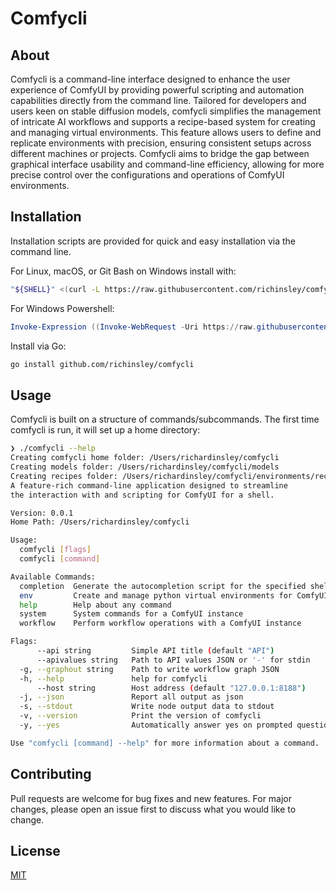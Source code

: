 # Comfycli


## About
Comfycli is a command-line interface designed to enhance the user experience of ComfyUI by providing powerful scripting and automation capabilities directly from the command line. Tailored for developers and users keen on stable diffusion models, comfycli simplifies the management of intricate AI workflows and supports a recipe-based system for creating and managing virtual environments. This feature allows users to define and replicate environments with precision, ensuring consistent setups across different machines or projects.
Comfycli aims to bridge the gap between graphical interface usability and command-line efficiency, allowing for more precise control over the configurations and operations of ComfyUI environments.
## Installation

Installation scripts are provided for quick and easy installation via the command line.

For Linux, macOS, or Git Bash on Windows install with:
```bash
"${SHELL}" <(curl -L https://raw.githubusercontent.com/richinsley/comfycli/main/install_scripts/installer.sh)
```

For Windows Powershell:
```powershell
Invoke-Expression ((Invoke-WebRequest -Uri https://raw.githubusercontent.com/richinsley/comfycli/main/install_scripts/installer.ps1).Content)
```

Install via Go:
```bash
go install github.com/richinsley/comfycli
```
## Usage
Comfycli is built on a structure of commands/subcommands.  The first time comfycli is run, it will set up a home directory:
```bash
❯ ./comfycli --help
Creating comfycli home folder: /Users/richardinsley/comfycli
Creating models folder: /Users/richardinsley/comfycli/models
Creating recipes folder: /Users/richardinsley/comfycli/environments/recipes
A feature-rich command-line application designed to streamline 
the interaction with and scripting for ComfyUI for a shell.

Version: 0.0.1
Home Path: /Users/richardinsley/comfycli

Usage:
  comfycli [flags]
  comfycli [command]

Available Commands:
  completion  Generate the autocompletion script for the specified shell
  env         Create and manage python virtual environments for ComfyUI
  help        Help about any command
  system      System commands for a ComfyUI instance
  workflow    Perform workflow operations with a ComfyUI instance

Flags:
      --api string         Simple API title (default "API")
      --apivalues string   Path to API values JSON or '-' for stdin
  -g, --graphout string    Path to write workflow graph JSON
  -h, --help               help for comfycli
      --host string        Host address (default "127.0.0.1:8188")
  -j, --json               Report all output as json
  -s, --stdout             Write node output data to stdout
  -v, --version            Print the version of comfycli
  -y, --yes                Automatically answer yes on prompted questions

Use "comfycli [command] --help" for more information about a command.
```

## Contributing

Pull requests are welcome for bug fixes and new features. For major changes, please open an issue first
to discuss what you would like to change.


## License

[MIT](https://choosealicense.com/licenses/mit/)